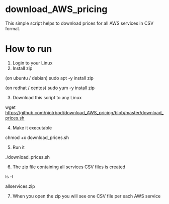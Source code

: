 # download_AWS_pricing
This simple script helps to download prices for all AWS services in CSV format.

# How to run
1. Login to your Linux
2. Install zip

(on ubuntu / debian) sudo apt -y install zip

(on redhat / centos) sudo yum -y install zip


3. Download this script to any Linux

wget https://github.com/piotrbod/download_AWS_pricing/blob/master/download_prices.sh


4. Make it executable

chmod +x download_prices.sh


5. Run it

./download_prices.sh


6. The zip file containing all services CSV files is created

ls -l

allservices.zip


7. When you open the zip you will see one CSV file per each AWS service
